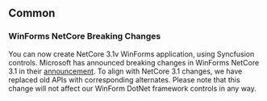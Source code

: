 ## Common

### WinForms NetCore Breaking Changes

You can now create NetCore 3.1v WinForms application, using Syncfusion controls. Microsoft has announced breaking changes in WinForms NetCore 3.1 in their [announcement](https://devblogs.microsoft.com/dotnet/announcing-net-core-3-1/). To align with NetCore 3.1 changes, we have replaced old APIs with corresponding alternates. Please note that this change will not affect our WinForm DotNet framework controls in any way. 